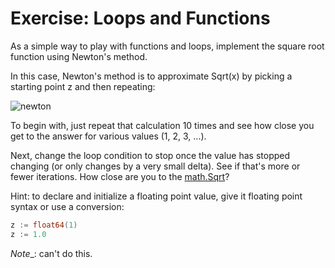 # Exercise: Loops and Functions

As a simple way to play with functions and loops, implement the square root function using Newton's method.

In this case, Newton's method is to approximate Sqrt(x) by picking a starting point z and then repeating:

![newton](https://tour.golang.org/content/img/newton.png "Newton's method")

To begin with, just repeat that calculation 10 times and see how close you get to the answer for various values (1, 2, 3, ...).

Next, change the loop condition to stop once the value has stopped changing (or only changes by a very small delta). See if that's more or fewer iterations. How close are you to the [math.Sqrt](https://golang.org/pkg/math/#Sqrt)?

Hint: to declare and initialize a floating point value, give it floating point syntax or use a conversion:

```go
z := float64(1)
z := 1.0
```

_Note__: can't do this.
